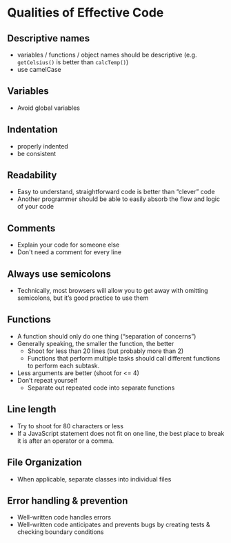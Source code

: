 # Qualities of Effective Code

## Descriptive names
- variables / functions / object names should be descriptive (e.g. `getCelsius()` is better than `calcTemp()`)
- use camelCase

## Variables
- Avoid global variables

## Indentation
- properly indented
- be consistent

## Readability
- Easy to understand, straightforward code is better than “clever” code
- Another programmer should be able to easily absorb the flow and logic of your code

## Comments
- Explain your code for someone else
- Don't need a comment for every line

## Always use semicolons
- Technically, most browsers will allow you to get away with omitting semicolons, but it’s good practice to use them

## Functions
- A function should only do one thing (“separation of concerns”)
- Generally speaking, the smaller the function, the better
    - Shoot for less than 20 lines (but probably more than 2) 
    - Functions that perform multiple tasks should call different functions to perform each subtask.  
- Less arguments are better (shoot for <= 4)
- Don’t repeat yourself
    - Separate out repeated code into separate functions

## Line length
- Try to shoot for 80 characters or less
- If a JavaScript statement does not fit on one line, the best place to break it is after an operator or a comma.

## File Organization
- When applicable, separate classes into individual files

## Error handling & prevention
- Well-written code handles errors
- Well-written code anticipates and prevents bugs by creating tests & checking boundary conditions  


